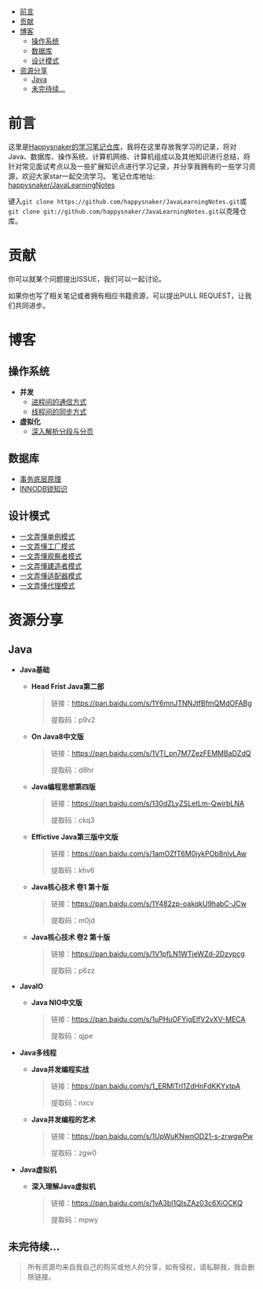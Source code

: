 - [前言](#前言)
- [贡献](#贡献)
- [博客](#博客)
  - [操作系统](#操作系统)
  - [数据库](#数据库)
  - [设计模式](#设计模式)
- [资源分享](#资源分享)
  - [Java](#java)
  - [未完待续...](#未完待续)

# 前言

这里是[Happysnaker的学习笔记仓库](https://github.com/happysnaker/JavaLearningNotes)，我将在这里存放我学习的记录，将对Java、数据库、操作系统、计算机网络、计算机组成以及其他知识进行总结，将针对常见面试考点以及一些扩展知识点进行学习记录，并分享我拥有的一些学习资源，欢迎大家star一起交流学习。
笔记仓库地址: [happysnaker/JavaLearningNotes](https://github.com/happysnaker/JavaLearningNotes)

键入`git clone https://github.com/happysnaker/JavaLearningNotes.git`或`git clone git://github.com/happysnaker/JavaLearningNotes.git`以克隆仓库。



# 贡献

你可以就某个问题提出ISSUE，我们可以一起讨论。

如果你也写了相关笔记或者拥有相应书籍资源，可以提出PULL REQUEST，让我们共同进步。



# 博客

## 操作系统

- **并发**
  - [进程间的通信方式](./blog/进程间通信方式.md)
  - [线程间的同步方式](./blog/线程间同步方式.md)
- **虚拟化**
  - [深入解析分段与分页](./blog/深入解析分段与分页.md)

## 数据库
- [事务底层原理](./blog/事务底层原理.md)
- [INNODB锁知识](./blog/数据库锁知识.md)


## 设计模式

- [一文弄懂单例模式](./blog/设计模式之单例模式(Singleton).md)
- [一文弄懂工厂模式](./blog/设计模式之工厂模式(Factory).md)
- [一文弄懂观察者模式](./blog/设计模式之观察者模式(Observer).md)
- [一文弄懂建造者模式](./blog/设计模式之建造者模式(Builder).md)
- [一文弄懂适配器模式](./blog/设计模式之适配器模式(Adapter).md)
- [一文弄懂代理模式](./blog/设计模式之代理模式(Proxy).md)



# 资源分享

## Java

- **Java基础**

  - **Head Frist Java第二部**

    > 链接：https://pan.baidu.com/s/1Y6mnJTNNJtfBfmQMdOFABg 
    >
    > 提取码：p9v2

  - **On Java8中文版**

    > 链接：https://pan.baidu.com/s/1VTl_pn7M7ZezFEMMBaDZdQ 
    >
    > 提取码：d8hr

  - **Java编程思想第四版**

    > 链接：https://pan.baidu.com/s/130dZLyZSLetLm-QwirbLNA 
    >
    > 提取码：ckq3

  - **Effictive Java第三版中文版**

    > 链接：https://pan.baidu.com/s/1amOZfT6M0jykPOb8nlyLAw 
    >
    > 提取码：khv6

  - **Java核心技术 卷1 第十版**

    > 链接：https://pan.baidu.com/s/1Y482zp-oakqkU9habC-JCw 
    >
    > 提取码：m0jd

  - **Java核心技术 卷2 第十版**

    > 链接：https://pan.baidu.com/s/1V1pfLN1WTjeWZd-2Dzypcg 
    >
    > 提取码：p6zz

- **JavaIO**

  - **Java NIO中文版**

    > 链接：https://pan.baidu.com/s/1uPHuOFYjqElfV2vXV-MECA 
    >
    > 提取码：qjpe 

- **Java多线程**

  - **Java并发编程实战**

    > 链接：https://pan.baidu.com/s/1_ERMlTrI1ZdHnFdKKYxtpA 
    >
    > 提取码：nxcv

  - **Java并发编程的艺术**

    > 链接：https://pan.baidu.com/s/1UpWuKNwnOD21-s-zrwgwPw 
    >
    > 提取码：zgw0

- **Java虚拟机**

  - **深入理解Java虚拟机**

    > 链接：https://pan.baidu.com/s/1vA3bI1QIsZAz03c6XiOCKQ 
    >
    > 提取码：mpwy

## 未完待续...

> 所有资源均来自我自己的购买或他人的分享，如有侵权，请私聊我，我会删除链接。

